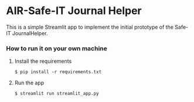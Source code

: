 # AIR-Safe-IT Journal Helper

This is a simple Streamlit app to implement the initial prototype of the Safe-IT JournalHelper.

### How to run it on your own machine

1. Install the requirements

   ```
   $ pip install -r requirements.txt
   ```

2. Run the app

   ```
   $ streamlit run streamlit_app.py
   ```
